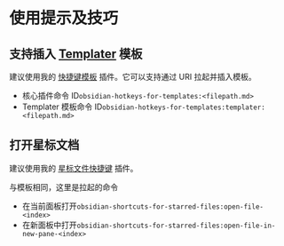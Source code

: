 # 使用提示及技巧

## 支持插入 [Templater](https://github.com/SilentVoid13/Templater) 模板

建议使用我的 [快捷键模板](https://github.com/Vinzent03/obsidian-hotkeys-for-templates) 插件。它可以支持通过 URI 拉起并插入模板。

- 核心插件命令 ID`obsidian-hotkeys-for-templates:<filepath.md>`
- Templater 模板命令 ID`obsidian-hotkeys-for-templates:templater:<filepath.md>`

## 打开星标文档

建议使用我的 [星标文件快捷键](https://github.com/Vinzent03/obsidian-shortcuts-for-starred-files) 插件。

与模板相同，这里是拉起的命令

- 在当前面板打开`obsidian-shortcuts-for-starred-files:open-file-<index>`
- 在新面板中打开`obsidian-shortcuts-for-starred-files:open-file-in-new-pane-<index>`
